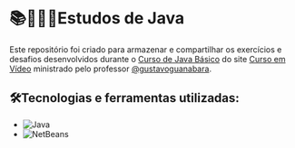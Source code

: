 # 📚🧑🏻‍💻Estudos de Java

Este repositório foi criado para armazenar e compartilhar os exercícios e desafios desenvolvidos durante o [Curso de Java Básico](https://www.cursoemvideo.com/curso/java-basico/) do site [Curso em Vídeo](https://www.cursoemvideo.com/) ministrado pelo professor [@gustavoguanabara](https://github.com/gustavoguanabara).

## 🛠️Tecnologias e ferramentas utilizadas:

- ![Java](https://custom-icon-badges.demolab.com/badge/Java-181717?style=flat&logo=java-logo-icon)
- ![NetBeans](https://custom-icon-badges.demolab.com/badge/Netbeans-181717?style=flat&logo=netbeans-logo-old-icon)